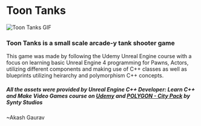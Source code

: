 # Toon Tanks
![Toon Tanks GIF](https://media.giphy.com/media/Zac8nuFm3gx28LhJgT/giphy.gif)
### Toon Tanks is a small scale arcade-y tank shooter game ###
This game was made by following the Udemy Unreal Engine course with a focus on learning basic Unreal Engine 4 programming for Pawns, Actors, utilizing different components and making use of C++ classes as well as blueprints utilizing heirarchy and polymorphism C++ concepts.

##### All the assets were provided by *Unreal Engine C++ Developer: Learn C++ and Make Video Games* course on [Udemy](https://www.udemy.com/course/unrealcourse/) and *[POLYGON - City Pack](https://www.unrealengine.com/marketplace/en-US/product/polygon-city-pack)* by Synty Studios #####

~Akash Gaurav
